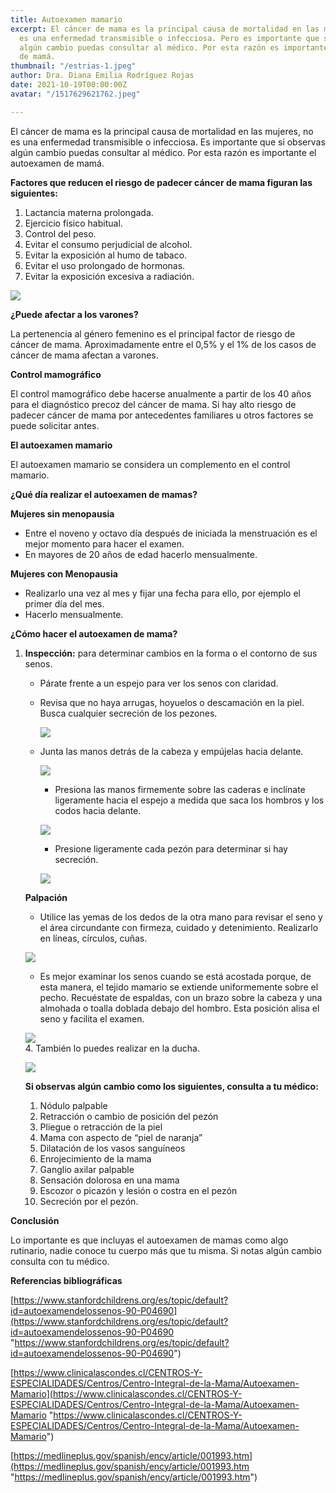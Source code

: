 ```yaml
---
title: Autoexamen mamario
excerpt: El cáncer de mama es la principal causa de mortalidad en las mujeres, no
  es una enfermedad transmisible o infecciosa. Pero es importante que si observas
  algún cambio puedas consultar al médico. Por esta razón es importante el autoexamen
  de mamá.
thumbnail: "/estrias-1.jpeg"
author: Dra. Diana Emilia Rodríguez Rojas
date: 2021-10-19T00:00:00Z
avatar: "/1517629621762.jpeg"

---
```

El cáncer de mama es la principal causa de mortalidad en las mujeres, no es una enfermedad transmisible o infecciosa. Es importante que si observas algún cambio puedas consultar al médico. Por esta razón es importante el autoexamen de mamá.

**Factores que reducen el riesgo de padecer cáncer de mama figuran las siguientes:**

1. Lactancia materna prolongada.
2. Ejercicio físico habitual.
3. Control del peso.
4. Evitar el consumo perjudicial de alcohol.
5. Evitar la exposición al humo de tabaco.
6. Evitar el uso prolongado de hormonas.
7. Evitar la exposición excesiva a radiación.

![](/16135781229711-1.jpeg)

**¿Puede afectar a los varones?**

La pertenencia al género femenino es el principal factor de riesgo de cáncer de mama. Aproximadamente entre el 0,5% y el 1% de los casos de cáncer de mama afectan a varones.

**Control mamográfico**

El control mamográfico debe hacerse anualmente a partir de los 40 años para el diagnóstico precoz del cáncer de mama. Si hay alto riesgo de padecer cáncer de mama por antecedentes familiares u otros factores se puede solicitar antes.

**El autoexamen mamario**

El autoexamen mamario se considera un complemento en el control mamario.

**¿Qué día realizar el autoexamen de mamas?**

**Mujeres sin menopausia**

* Entre el noveno y octavo día después de iniciada la menstruación es el mejor momento para hacer el examen.
* En mayores de 20 años de edad hacerlo mensualmente.

**Mujeres con Menopausia**

* Realizarlo una vez al mes y fijar una fecha para ello, por ejemplo el primer día del mes.
* Hacerlo mensualmente.

**¿Cómo hacer el autoexamen de mama?**

1. **Inspección:** para determinar cambios en la forma o el contorno de sus senos.
   * Párate frente a un espejo para ver los senos con claridad.
   * Revisa que no haya arrugas, hoyuelos o descamación en la piel. Busca cualquier secreción de los pezones.

     ![](/captura-de-pantalla-2021-10-19-a-la-s-5-55-36-p-m.png)
   * Junta las manos detrás de la cabeza y empújelas hacia delante.

     ![](/captura-de-pantalla-2021-10-19-a-la-s-6-02-04-p-m.png)
     * Presiona las manos firmemente sobre las caderas e inclínate ligeramente hacia el espejo a medida que saca los hombros y los codos hacia delante.

     ![](/captura-de-pantalla-2021-10-19-a-la-s-6-12-09-p-m.png)
     * Presione ligeramente cada pezón para determinar si hay secreción.

     ![](/captura-de-pantalla-2021-10-19-a-la-s-6-21-20-p-m.png)

   **Palpación**
   * Utilice las yemas de los dedos de la otra mano para revisar el seno y el área circundante con firmeza, cuidado y detenimiento. Realizarlo en líneas, círculos, cuñas.

   ![](/captura-de-pantalla-2021-10-19-a-la-s-6-24-19-p-m-1.png)
   * Es mejor examinar los senos cuando se está acostada porque, de esta manera, el tejido mamario se extiende uniformemente sobre el pecho. Recuéstate de espaldas, con un brazo sobre la cabeza y una almohada o toalla doblada debajo del hombro. Esta posición alisa el seno y facilita el examen.

   ![](/captura-de-pantalla-2021-10-19-a-la-s-6-22-10-p-m.png)  
   4\. También lo puedes realizar en la ducha.

   ![](/captura-de-pantalla-2021-10-19-a-la-s-6-54-44-p-m.png)

   **Si observas algún cambio como los siguientes, consulta a tu médico:**
    1. Nódulo palpable
    2. Retracción o cambio de posición del pezón
    3. Pliegue o retracción de la piel
    4. Mama con aspecto de “piel de naranja”
    5. Dilatación de los vasos sanguíneos
    6. Enrojecimiento de la mama
    7. Ganglio axilar palpable
    8. Sensación dolorosa en una mama
    9. Escozor o picazón y lesión o costra en el pezón
   10. Secreción por el pezón.

**Conclusión**

Lo importante es que incluyas el autoexamen de mamas como algo rutinario, nadie conoce tu cuerpo más que tu misma. Si notas algún cambio consulta con tu médico.

**Referencias bibliográficas**

[https://www.stanfordchildrens.org/es/topic/default?id=autoexamendelossenos-90-P04690](https://www.stanfordchildrens.org/es/topic/default?id=autoexamendelossenos-90-P04690 "https://www.stanfordchildrens.org/es/topic/default?id=autoexamendelossenos-90-P04690")

[https://www.clinicalascondes.cl/CENTROS-Y-ESPECIALIDADES/Centros/Centro-Integral-de-la-Mama/Autoexamen-Mamario](https://www.clinicalascondes.cl/CENTROS-Y-ESPECIALIDADES/Centros/Centro-Integral-de-la-Mama/Autoexamen-Mamario "https://www.clinicalascondes.cl/CENTROS-Y-ESPECIALIDADES/Centros/Centro-Integral-de-la-Mama/Autoexamen-Mamario")

[https://medlineplus.gov/spanish/ency/article/001993.htm](https://medlineplus.gov/spanish/ency/article/001993.htm "https://medlineplus.gov/spanish/ency/article/001993.htm")